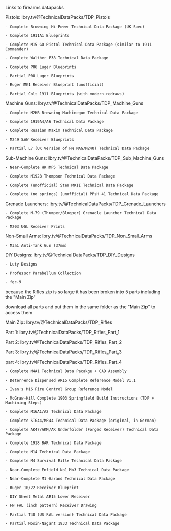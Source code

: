 Links to firearms datapacks

Pistols: lbry.tv/@TechnicalDataPacks/TDP_Pistols

	- Complete Browning Hi-Power Technical Data Package (UK Spec)
	
	- Complete 1911A1 Blueprints
	
	- Complete M15 GO Pistol Technical Data Package (similar to 1911 Commander)
	
	- Complete Walther P38 Technical Data Package
	
	- Complete P06 Luger Blueprints
	
	- Partial P08 Luger Blueprints
	
	- Ruger MK1 Receiver Blueprint (unofficial)
	
	- Partial Colt 1911 Blueprints (with modern redraws)
	

Machine Guns: lbry.tv/@TechnicalDataPacks/TDP_Machine_Guns

	- Complete M2HB Browning Machinegun Technical Data Package
	
	- Complete 1919A4/A6 Technical Data Package
	
	- Complete Russian Maxim Technical Data Package
	
	- M249 SAW Receiver Blueprints
	
	- Partial L7 (UK Version of FN MAG/M240) Technical Data Package

Sub-Machine Guns: lbry.tv/@TechnicalDataPacks/TDP_Sub_Machine_Guns

	- Near-Complete HK MP5 Technical Data Package
	
	- Complete M1928 Thompson Technical Data Package
	
	- Complete (unofficial) Sten MKII Technical Data Package
	
	- Complete (no springs) (unofficial) PPsH 41 Technical Data Package

Grenade Launchers: lbry.tv/@TechnicalDataPacks/TDP_Grenade_Launchers

	- Complete M-79 (Thumper/Blooper) Grenadle Launcher Technical Data Package
	
	- M203 UGL Receiver Prints

Non-Small Arms: lbry.tv/@TechnicalDataPacks/TDP_Non_Small_Arms

	- M3a1 Anti-Tank Gun (37mm)
	
DIY Designs: lbry.tv/@TechnicalDataPacks/TDP_DIY_Designs

	- Luty Designs
	
	- Professor Parabellum Collection 
	
	- fgc-9
	
because the Rifles zip is so large it has been broken into 5 parts including the "Main Zip"

download all parts and put them in the same folder as the "Main Zip" to access them

Main Zip: lbry.tv/@TechnicalDataPacks/TDP_Rifles

Part 1: lbry.tv/@TechnicalDataPacks/TDP_Rifles_Part_1

Part 2: lbry.tv/@TechnicalDataPacks/TDP_Rifles_Part_2

Part 3: lbry.tv/@TechnicalDataPacks/TDP_Rifles_Part_3

part 4: lbry.tv/@TechnicalDataPacks/TDP_Rifles_Part_4

	- Complete M4A1 Technical Data Pacakge + CAD Assembly
	
	- Deterrence Dispensed AR15 Complete Reference Model V1.1
	
	- Ivan's M16 Fire Control Group Reference Model

	- McGraw-Hill Complete 1903 Springfield Build Instructions (TDP + Machining Steps)

	- Complete M16A1/A2 Technical Data Package

	- Complete STG44/MP44 Technical Data Package (original, in German)

	- Complete AK47/AKM/AK Underfolder (Forged Receiver) Technical Data Package

	- Complete 1918 BAR Technical Data Package

	- Complete M14 Technical Data Package

	- Complete M4 Survival Rifle Technical Data Package

	- Near-Complete Enfield No1 Mk3 Technical Data Package

	- Near-Complete M1 Garand Technical Data Package

	- Ruger 10/22 Receiver Blueprint

	- DIY Sheet Metal AR15 Lower Receiver

	- FN FAL (inch pattern) Receiver Drawing

	- Partial T48 (US FAL version) Technical Data Package

	- Partial Mosin-Nagant 1933 Technical Data Package